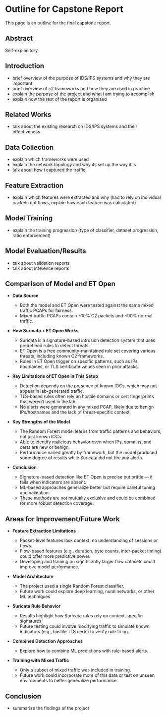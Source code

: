 # Outline for Capstone Report
This page is an outline for the final capstone report. 

## Abstract
Self-explanitory

## Introduction
- brief overview of the purpose of IDS/IPS systems and why they are important
- brief overview of c2 frameworks and how they are used in practice
- explain the purpose of the project and what i am trying to accomplish
- explain how the rest of the report is organized

## Related Works
- talk about the existing research on IDS/IPS systems and their effectiveness

## Data Collection
- explain which frameworks were used
- explain the network topology and why its set up the way it is
- talk about how i captured the traffic

## Feature Extraction
- explain which features were extracted and why (had to rely on individual packets not flows, explain how each feature was calculated)

## Model Training
- explain the training progression (type of classifier, dataset progression, ratio enforcement)

## Model Evaluation/Results
- talk about validation reports
- talk about inference reports

## Comparison of Model and ET Open

- **Data Source**  
  - Both the model and ET Open were tested against the same mixed traffic PCAPs for fairness.
  - Mixed traffic PCAPs contain ~10% C2 packets and ~90% normal traffic.

- **How Suricata + ET Open Works**  
  - Suricata is a signature-based intrusion detection system that uses predefined rules to detect threats.
  - ET Open is a free community-maintained rule set covering various threats, including known C2 frameworks.
  - Rules in ET Open trigger on specific patterns, such as IPs, hostnames, or TLS certificate values seen in prior attacks.

- **Key Limitations of ET Open in This Setup**  
  - Detection depends on the presence of known IOCs, which may not appear in lab-generated traffic.
  - TLS-based rules often rely on hostile domains or cert fingerprints that weren’t used in the lab.
  - No alerts were generated in any mixed PCAP, likely due to benign IPs/hostnames and the lack of threat-specific context.

- **Key Strengths of the Model**  
  - The Random Forest model learns from traffic patterns and behaviors, not just known IOCs.
  - Able to identify malicious behavior even when IPs, domains, and certs are new or benign.
  - Performance varied greatly by framework, but the model produced some degree of results while Suricata did not fire any alerts.

- **Conclusion**  
  - Signature-based detection like ET Open is precise but brittle — it fails when indicators are absent.
  - ML-based approaches generalize better but require careful tuning and validation.
  - These methods are not mutually exclusive and could be combined for more robust detection coverage.

## Areas for Improvement/Future Work

- **Feature Extraction Limitations**
  - Packet-level features lack context, no understanding of sessions or flows.
  - Flow-based features (e.g., duration, byte counts, inter-packet timing) could offer more predictive power.
  - Developing and training on significantly larger flow datasets could improve model performance.

- **Model Architecture**
  - The project used a single Random Forest classifier.
  - Future work could explore deep learning, nural networks, or other ML techniques

- **Suricata Rule Behavior**
  - Results highlight how Suricata rules rely on context-specific signatures.
  - Future testing could involve modifying traffic to simulate known indicators (e.g., hostile TLS certs) to verify rule firing.

- **Combined Detection Approaches**
  - Explore how to combine ML predictions with rule-based alerts.

- **Training with Mixed Traffic**
  - Only a subset of mixed traffic was included in training.
  - Future work could incorporate more of this data or test on unseen environments to better generalize performance.

## Conclusion
- summarize the findings of the project




